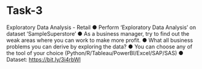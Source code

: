# Task-3
Exploratory Data Analysis - Retail
● Perform ‘Exploratory Data Analysis’ on dataset ‘SampleSuperstore’ 
● As a business manager, try to find out the weak areas where you can 
work to make more profit. 
● What all business problems you can derive by exploring the data? 
● You can choose any of the tool of your choice 
(Python/R/Tableau/PowerBI/Excel/SAP/SAS) 
● Dataset: https://bit.ly/3i4rbWl

